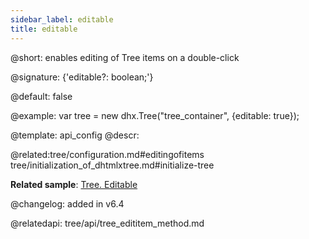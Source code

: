 ```yaml
---
sidebar_label: editable
title: editable
---          
```


@short: enables editing of Tree items on a double-click  

@signature: {'editable?: boolean;'}

@default: false

@example: 
var tree = new dhx.Tree("tree_container", {editable: true});

@template:	api_config
@descr: 

@related:tree/configuration.md#editingofitems
 tree/initialization_of_dhtmlxtree.md#initialize-tree

**Related sample**: [Tree. Editable](https://snippet.dhtmlx.com/re4h88w7)

@changelog: added in v6.4

@relatedapi: tree/api/tree_edititem_method.md
